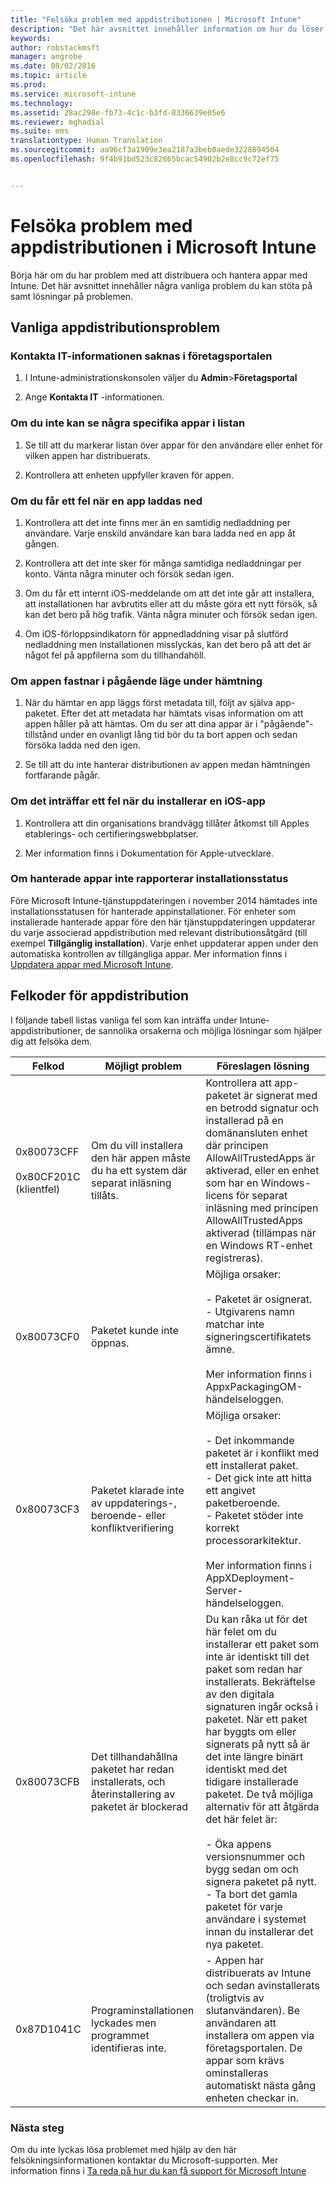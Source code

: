 ```yaml
---
title: "Felsöka problem med appdistributionen | Microsoft Intune"
description: "Det här avsnittet innehåller information om hur du löser problem med appdistributionen i Microsoft Intune."
keywords: 
author: robstackmsft
manager: angrobe
ms.date: 08/02/2016
ms.topic: article
ms.prod: 
ms.service: microsoft-intune
ms.technology: 
ms.assetid: 28ac298e-fb73-4c1c-b3fd-8336639e05e6
ms.reviewer: mghadial
ms.suite: ems
translationtype: Human Translation
ms.sourcegitcommit: aa96cf3a1909e3ea2187a3beb0aede3228894504
ms.openlocfilehash: 9f4b91bd523c82665bcac54902b2e8cc9c72ef75


---
```


# Felsöka problem med appdistributionen i Microsoft Intune
Börja här om du har problem med att distribuera och hantera appar med Intune. Det här avsnittet innehåller några vanliga problem du kan stöta på samt lösningar på problemen.

## Vanliga appdistributionsproblem

### Kontakta IT-informationen saknas i företagsportalen

1.  I Intune-administrationskonsolen väljer du **Admin**&gt;**Företagsportal**

2.  Ange **Kontakta IT** -informationen.

### Om du inte kan se några specifika appar i listan

1.  Se till att du markerar listan över appar för den användare eller enhet för vilken appen har distribuerats.

2.  Kontrollera att enheten uppfyller kraven för appen.

### Om du får ett fel när en app laddas ned

1.  Kontrollera att det inte finns mer än en samtidig nedladdning per användare. Varje enskild användare kan bara ladda ned en app åt gången.

2.  Kontrollera att det inte sker för många samtidiga nedladdningar per konto. Vänta några minuter och försök sedan igen.

3.  Om du får ett internt iOS-meddelande om att det inte går att installera, att installationen har avbrutits eller att du måste göra ett nytt försök, så kan det bero på hög trafik. Vänta några minuter och försök sedan igen.

4.  Om iOS-förloppsindikatorn för appnedladdning visar på slutförd nedladdning men installationen misslyckas, kan det bero på att det är något fel på appfilerna som du tillhandahöll.


### Om appen fastnar i pågående läge under hämtning

1.  När du hämtar en app läggs först metadata till, följt av själva app-paketet. Efter det att metadata har hämtats visas information om att appen håller på att hämtas. Om du ser att dina appar är i "pågående"-tillstånd under en ovanligt lång tid bör du ta bort appen och sedan försöka ladda ned den igen.

2.  Se till att du inte hanterar distributionen av appen medan hämtningen fortfarande pågår.

### Om det inträffar ett fel när du installerar en iOS-app

1.  Kontrollera att din organisations brandvägg tillåter åtkomst till Apples etablerings- och certifieringswebbplatser.

2.  Mer information finns i Dokumentation för Apple-utvecklare.

### Om hanterade appar inte rapporterar installationsstatus

Före Microsoft Intune-tjänstuppdateringen i november 2014 hämtades inte installationsstatusen för hanterade appinstallationer. För enheter som installerade hanterade appar före den här tjänstuppdateringen uppdaterar du varje associerad appdistribution med relevant distributionsåtgärd (till exempel **Tillgänglig installation**). Varje enhet uppdaterar appen under den automatiska kontrollen av tillgängliga appar. Mer information finns i [Uppdatera appar med Microsoft Intune](/intune/deploy-use/update-apps-using-microsoft-intune).

## <a name="BKMK_SoftDistErrorCodes"></a>Felkoder för appdistribution
I följande tabell listas vanliga fel som kan inträffa under Intune-appdistributioner, de sannolika orsakerna och möjliga lösningar som hjälper dig att felsöka dem.

|Felkod|Möjligt problem|Föreslagen lösning|
|--------------|--------------------|------------------------|
|0x80073CFF<br /><br />0x80CF201C (klientfel)|Om du vill installera den här appen måste du ha ett system där separat inläsning tillåts.|Kontrollera att app-paketet är signerat med en betrodd signatur och installerad på en domänansluten enhet där principen AllowAllTrustedApps är aktiverad, eller en enhet som har en Windows-licens för separat inläsning med principen AllowAllTrustedApps aktiverad (tillämpas när en  Windows RT-enhet registreras).|
|0x80073CF0|Paketet kunde inte öppnas.|Möjliga orsaker:<br /><br />-   Paketet är osignerat.<br />-   Utgivarens namn matchar inte signeringscertifikatets ämne.<br /><br />Mer information finns i AppxPackagingOM-händelseloggen.|
|0x80073CF3|Paketet klarade inte av uppdaterings-, beroende- eller konfliktverifiering|Möjliga orsaker:<br /><br />-   Det inkommande paketet är i konflikt med ett installerat paket.<br />-   Det gick inte att hitta ett angivet paketberoende.<br />-   Paketet stöder inte korrekt processorarkitektur.<br /><br />Mer information finns i AppXDeployment-Server-händelseloggen.|
|0x80073CFB|Det tillhandahållna paketet har redan installerats, och återinstallering av paketet är blockerad|Du kan råka ut för det här felet om du installerar ett paket som inte är identiskt till det paket som redan har installerats. Bekräftelse av den digitala signaturen ingår också i paketet. När ett paket har byggts om eller signerats på nytt så är det inte längre binärt identiskt med det tidigare installerade paketet. De två möjliga alternativ för att åtgärda det här felet är:<br /><br />-   Öka appens versionsnummer och bygg sedan om och signera paketet på nytt.<br />-   Ta bort det gamla paketet för varje användare i systemet innan du installerar det nya paketet.|
|0x87D1041C|Programinstallationen lyckades men programmet identifieras inte.|- Appen har distribuerats av Intune och sedan avinstallerats (troligtvis av slutanvändaren). Be användaren att installera om appen via företagsportalen. De appar som krävs ominstalleras automatiskt nästa gång enheten checkar in.|

### Nästa steg
Om du inte lyckas lösa problemet med hjälp av den här felsökningsinformationen kontaktar du Microsoft-supporten. Mer information finns i [Ta reda på hur du kan få support för Microsoft Intune](how-to-get-support-for-microsoft-intune.md)



<!--HONumber=Aug16_HO5-->


